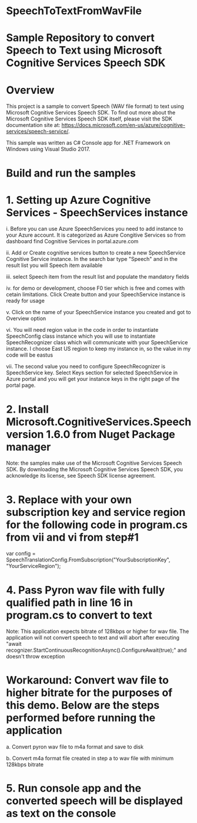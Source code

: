 # SpeechToTextFromWavFile

# Sample Repository to convert Speech to Text using Microsoft Cognitive Services Speech SDK

# Overview

This project is a sample to convert Speech (WAV file format) to text using Microsoft Cognitive Services Speech SDK. To find out more about the Microsoft Cognitive Services Speech SDK itself, please visit the SDK documentation site at: https://docs.microsoft.com/en-us/azure/cognitive-services/speech-service/.

This sample was written as C# Console app for .NET Framework on Windows using Visual Studio 2017.


# Build and run the samples

# 1. Setting up Azure Cognitive Services - SpeechServices instance
   
   i. Before you can use Azure SpeechServices you need to add instance to your Azure account. It is categorized as Azure Congitive Services so from dashboard find Cognitive Services in portal.azure.com
   
   ii. Add or Create cognitive services button to create a new SpeechService Cognitive Service instance. In the search bar type "Speech" and in the result list you will Speech item available


   iii. select Speech item from the result list and populate the mandatory fields


   iv. for demo or development, choose F0 tier which is free and comes with cetain limitations. Click Create button and your SpeechService instance is ready for usage


   v. Click on the name of your SpeechService instance you created and got to Overview option


   vi. You will need region value in the code in order to instantiate SpeechConfig class instance which you will use to instantiate SpeechRecognizer class which will communicate with your SpeechService instance. I choose East US region to keep my instance in, so the value in my code will be eastus


   vii. The second value you need to configure SpeechRecognizer is SpeechService key. Select Keys section for selected SpeechService in Azure portal and you will get your instance keys in the right page of the portal page.
  
  
# 2. Install Microsoft.CognitiveServices.Speech version 1.6.0 from Nuget Package manager 
   
Note: the samples make use of the Microsoft Cognitive Services Speech SDK. By downloading the Microsoft Cognitive Services Speech SDK, you acknowledge its license, see Speech SDK license agreement.


# 3. Replace with your own subscription key and service region for the following code in program.cs from vii and vi from step#1 

var config = SpeechTranslationConfig.FromSubscription("YourSubscriptionKey", "YourServiceRegion"); 


# 4. Pass Pyron wav file with fully qualified path in line 16 in program.cs to convert to text


Note: This application expects bitrate of 128kbps or higher for wav file. The application will not convert speech to text and
will abort after executing "await recognizer.StartContinuousRecognitionAsync().ConfigureAwait(true);" and doesn't throw exception



# Workaround: Convert wav file to higher bitrate for the purposes of this demo. Below are the steps performed before running the application

   a. Convert pyron wav file to m4a format and save to disk
   
   
   b. Convert m4a format file created in step a to wav file with minimum 128kbps bitrate


# 5. Run console app and the converted speech will be displayed as text on the console



